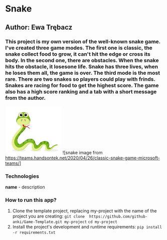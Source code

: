 # Snake
## Author: Ewa Trębacz

### This project is my own version of the well-known snake game. I've created three game modes. The first one is classic, the snake collect food to grow, it can't hit the edge or cross its body. In the second one, there are obstacles. When the snake hits the obstacle, it losesone life. Snake has three lives, when he loses them all, the game is over. The third mode is the most rare. There are two snakes so players could play with frinds. Snakes are racing for food to get the highest score. The game also has a high score ranking and a tab with a short message from the author.  

![GitHub Logo](/IMG/README_image.png) ![snake image from https://teams.handsontek.net/2020/04/26/classic-snake-game-microsoft-teams/]


### Technologies
**name** - description

### How to run this app?
1. Clone the template project, replacing my-project with the name of the project you are creating: 
`git clone  https://github.com/github-anki/Game-Template.git my-project`
`cd my-project `
2. Install the project's development and runtime requirements:
`pip install -r requirements.txt`